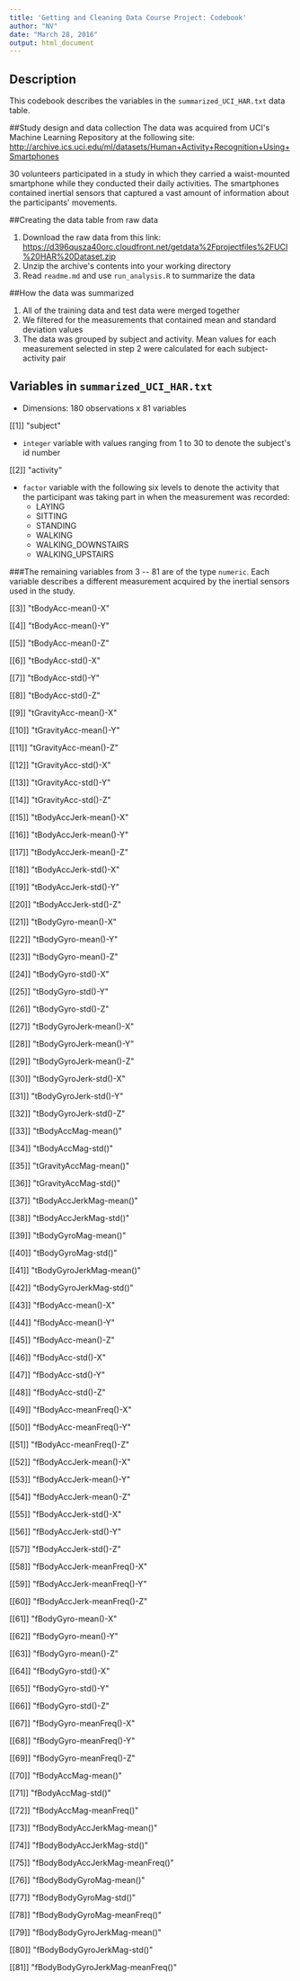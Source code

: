 ```yaml
---
title: 'Getting and Cleaning Data Course Project: Codebook'
author: "NV"
date: "March 28, 2016"
output: html_document
---
```


## Description
This codebook describes the variables in the `summarized_UCI_HAR.txt` data table.

##Study design and data collection
The data was acquired from UCI's Machine Learning Repository at the following site: http://archive.ics.uci.edu/ml/datasets/Human+Activity+Recognition+Using+Smartphones

30 volunteers participated in a study in which they carried a waist-mounted smartphone while they conducted their daily activities. The smartphones contained inertial sensors that captured a vast amount of information about the participants' movements.

##Creating the data table from raw data
1. Download the raw data from this link: https://d396qusza40orc.cloudfront.net/getdata%2Fprojectfiles%2FUCI%20HAR%20Dataset.zip
2. Unzip the archive's contents into your working directory
3. Read `readme.md` and use `run_analysis.R` to summarize the data

##How the data was summarized

1. All of the training data and test data were merged together
2. We filtered for the measurements that contained mean and standard deviation values
3. The data was grouped by subject and activity. Mean values for each measurement selected in step 2 were calculated for each subject-activity pair 

## Variables in `summarized_UCI_HAR.txt`

* Dimensions: 180 observations x 81 variables

[[1]]
"subject"

* `integer` variable with values ranging from 1 to 30 to denote the subject's id number

[[2]]
"activity"

* `factor` variable with the following six levels to denote the activity that the participant was taking part in when the measurement was recorded:
    + LAYING
    + SITTING
    + STANDING
    + WALKING
    + WALKING_DOWNSTAIRS
    + WALKING_UPSTAIRS
        
###The remaining variables from 3 -- 81 are of the type `numeric`. Each variable describes a different measurement acquired by the inertial sensors used in the study.

[[3]]
"tBodyAcc-mean()-X"

[[4]]
"tBodyAcc-mean()-Y"

[[5]]
"tBodyAcc-mean()-Z"

[[6]]
"tBodyAcc-std()-X"

[[7]]
"tBodyAcc-std()-Y"

[[8]]
"tBodyAcc-std()-Z"

[[9]]
"tGravityAcc-mean()-X"

[[10]]
"tGravityAcc-mean()-Y"

[[11]]
"tGravityAcc-mean()-Z"

[[12]]
"tGravityAcc-std()-X"

[[13]]
"tGravityAcc-std()-Y"

[[14]]
"tGravityAcc-std()-Z"

[[15]]
"tBodyAccJerk-mean()-X"

[[16]]
"tBodyAccJerk-mean()-Y"

[[17]]
"tBodyAccJerk-mean()-Z"

[[18]]
"tBodyAccJerk-std()-X"

[[19]]
"tBodyAccJerk-std()-Y"

[[20]]
"tBodyAccJerk-std()-Z"

[[21]]
"tBodyGyro-mean()-X"

[[22]]
"tBodyGyro-mean()-Y"

[[23]]
"tBodyGyro-mean()-Z"

[[24]]
"tBodyGyro-std()-X"

[[25]]
"tBodyGyro-std()-Y"

[[26]]
"tBodyGyro-std()-Z"

[[27]]
"tBodyGyroJerk-mean()-X"

[[28]]
"tBodyGyroJerk-mean()-Y"

[[29]]
"tBodyGyroJerk-mean()-Z"

[[30]]
"tBodyGyroJerk-std()-X"

[[31]]
"tBodyGyroJerk-std()-Y"

[[32]]
"tBodyGyroJerk-std()-Z"

[[33]]
"tBodyAccMag-mean()"

[[34]]
"tBodyAccMag-std()"

[[35]]
"tGravityAccMag-mean()"

[[36]]
"tGravityAccMag-std()"

[[37]]
"tBodyAccJerkMag-mean()"

[[38]]
"tBodyAccJerkMag-std()"

[[39]]
"tBodyGyroMag-mean()"

[[40]]
"tBodyGyroMag-std()"

[[41]]
"tBodyGyroJerkMag-mean()"

[[42]]
"tBodyGyroJerkMag-std()"

[[43]]
"fBodyAcc-mean()-X"

[[44]]
"fBodyAcc-mean()-Y"

[[45]]
"fBodyAcc-mean()-Z"

[[46]]
"fBodyAcc-std()-X"

[[47]]
"fBodyAcc-std()-Y"

[[48]]
"fBodyAcc-std()-Z"

[[49]]
"fBodyAcc-meanFreq()-X"

[[50]]
"fBodyAcc-meanFreq()-Y"

[[51]]
"fBodyAcc-meanFreq()-Z"

[[52]]
"fBodyAccJerk-mean()-X"

[[53]]
"fBodyAccJerk-mean()-Y"

[[54]]
"fBodyAccJerk-mean()-Z"

[[55]]
"fBodyAccJerk-std()-X"

[[56]]
"fBodyAccJerk-std()-Y"

[[57]]
"fBodyAccJerk-std()-Z"

[[58]]
"fBodyAccJerk-meanFreq()-X"

[[59]]
"fBodyAccJerk-meanFreq()-Y"

[[60]]
"fBodyAccJerk-meanFreq()-Z"

[[61]]
"fBodyGyro-mean()-X"

[[62]]
"fBodyGyro-mean()-Y"

[[63]]
"fBodyGyro-mean()-Z"

[[64]]
"fBodyGyro-std()-X"

[[65]]
"fBodyGyro-std()-Y"

[[66]]
"fBodyGyro-std()-Z"

[[67]]
"fBodyGyro-meanFreq()-X"

[[68]]
"fBodyGyro-meanFreq()-Y"

[[69]]
"fBodyGyro-meanFreq()-Z"

[[70]]
"fBodyAccMag-mean()"

[[71]]
"fBodyAccMag-std()"

[[72]]
"fBodyAccMag-meanFreq()"

[[73]]
"fBodyBodyAccJerkMag-mean()"

[[74]]
"fBodyBodyAccJerkMag-std()"

[[75]]
"fBodyBodyAccJerkMag-meanFreq()"

[[76]]
"fBodyBodyGyroMag-mean()"

[[77]]
"fBodyBodyGyroMag-std()"

[[78]]
"fBodyBodyGyroMag-meanFreq()"

[[79]]
"fBodyBodyGyroJerkMag-mean()"

[[80]]
"fBodyBodyGyroJerkMag-std()"

[[81]]
"fBodyBodyGyroJerkMag-meanFreq()"


